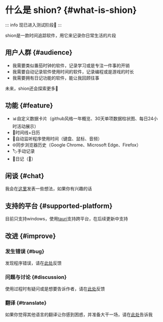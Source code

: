 # 什么是 shion? {#what-is-shion}

::: info 现已进入测试阶段🥳
:::

shion是一款时间追踪软件，用它来记录你日常生活的片段

## 用户人群 {#audience}
+ 我需要类似番茄时钟的软件，记录学习或是专注一件事的开销
+ 我需要自动记录软件使用时间的软件，记录编程或是游戏的时长
+ 我需要拥有日记功能的软件，能让我回顾往事

未来，shion还会探索更多🌈

## 功能 {#feature}

+ 📊自定义数据卡片（github风格一年概览、30天单项数据柱状图、每日24小时活动展示）
+ 📅时间线+日历
+ 👀自动监听程序使用时间（键盘、鼠标、音频）
+ 🌐同步浏览器历史（Google Chrome、Microsoft Edge、Firefox）
+ 🏷️手动记录
+ 📖日记（🚧）

## 闲谈 {#chat}

我会在[这里](/zh/chat/development-review)发表一些想法，如果你有兴趣的话

## 支持的平台 {#supported-platform}

目前只支持windows，使用[tauri](https://tauri.app/zh-cn/)支持跨平台，在后续更新中支持

## 改进 {#improve}

### 发生错误 {#bug}

发现程序错误，请在[此处](https://github.com/shion-app/shion/issues)反馈

### 问题与讨论 {#discussion}

使用过程时有疑问或是想要告诉作者，请在[此处](https://github.com/shion-app/shion/discussions)反馈

### 翻译 {#translate}

如果你觉得其他语言的翻译让你感到困惑，并准备大干一场，请在[此处](https://github.com/shion-app/shion/discussions)告诉我